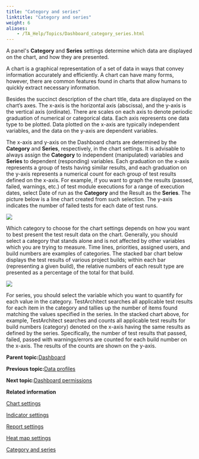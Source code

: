 ```yaml
--- 
title: "Category and series"
linktitle: "Category and series"
weight: 6
aliases: 
    - /TA_Help/Topics/Dashboard_category_series.html
---
```


A panel's **Category** and **Series** settings determine which data are displayed on the chart, and how they are presented.

A chart is a graphical representation of a set of data in ways that convey information accurately and efficiently. A chart can have many forms, however, there are common features found in charts that allow humans to quickly extract necessary information.

Besides the succinct description of the chart title, data are displayed on the chart’s axes. The x-axis is the horizontal axis \(abscissa\), and the y-axis is the vertical axis \(ordinate\). There are scales on each axis to denote periodic graduation of numerical or categorical data. Each axis represents one data type to be plotted. Data plotted on the x-axis are typically independent variables, and the data on the y-axis are dependent variables.

The x-axis and y-axis on the Dashboard charts are determined by the **Category** and **Series**, respectively, in the chart settings. It is advisable to always assign the **Category** to independent \(manipulated\) variables and **Series** to dependent \(responding\) variables. Each graduation on the x-axis represents a group of tests having similar results, and each graduation on the y-axis represents a numerical count for each group of test results defined on the x-axis. For example, if you want to graph the results \(passed, failed, warnings, etc.\) of test module executions for a range of execution dates, select Date of run as the **Category** and the Result as the **Series**. The picture below is a line chart created from such selection. The y-axis indicates the number of failed tests for each date of test runs.

![](/images//Images/Dashboard_graph_date_vs_result.png)

Which category to choose for the chart settings depends on how you want to best present the test result data on the chart. Generally, you should select a category that stands alone and is not affected by other variables which you are trying to measure. Time lines, priorities, assigned users, and build numbers are examples of categories. The stacked bar chart below displays the test results of various project builds; within each bar \(representing a given build\), the relative numbers of each result type are presented as a percentage of the total for that build.

![](/images//Images/Dashboard_graph_build_vs_result.png)

For series, you should select the variable which you want to quantify for each value in the category. TestArchitect searches all applicable test results for each item in the category and tallies up the number of items found matching the values specified in the series. In the stacked chart above, for example, TestArchitect searches and counts all applicable test results for build numbers \(category\) denoted on the x-axis having the same results as defined by the series. Specifically, the number of test results that passed, failed, passed with warnings/errors are counted for each build number on the x-axis. The results of the counts are shown on the y-axis.

**Parent topic:**[Dashboard](/TA_Help/Topics/Dashboard.html)

**Previous topic:**[Data profiles](/TA_Help/Topics/Dashboard_data_profiles.html)

**Next topic:**[Dashboard permissions](/TA_Help/Topics/Dashboard_authentication_permissions.html)

**Related information**  


[Chart settings](/TA_Help/Topics/Dashboard_chart.html)

[Indicator settings](/TA_Help/Topics/Dashboard_indicator.html)

[Report settings](/TA_Help/Topics/Dashboard_report.html)

[Heat map settings](/TA_Help/Topics/Dashboard_heatmap.html)

[Category and series](/TA_Help/Topics/Dashboard_category_series.html)

